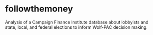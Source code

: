 # followthemoney
Analysis of a Campaign Finance Institute database about lobbyists and state, local, and federal elections to inform Wolf-PAC decision making.
